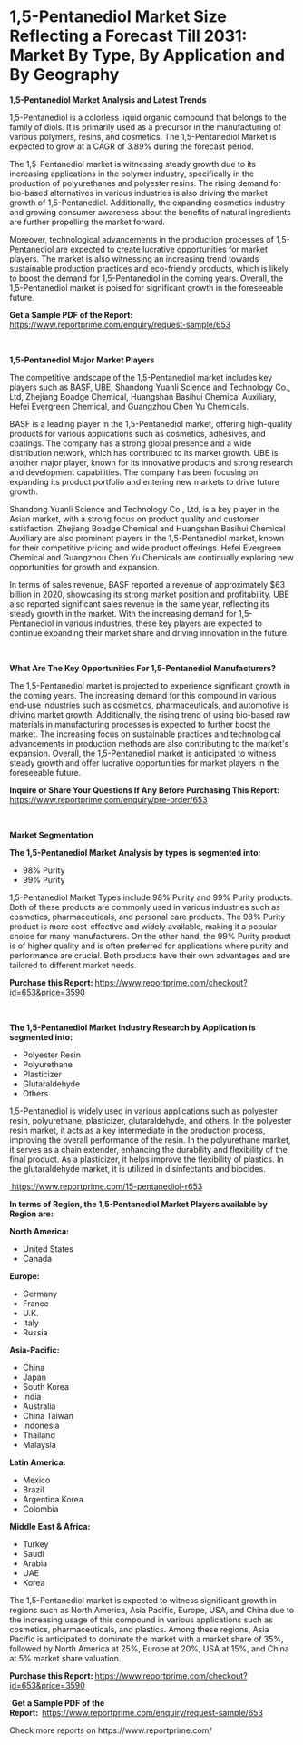 <p><h1>1,5-Pentanediol Market Size Reflecting a Forecast Till 2031: Market By Type, By Application and By Geography</h1></p><p><strong>1,5-Pentanediol Market Analysis and Latest Trends</strong></p>
<p><p>1,5-Pentanediol is a colorless liquid organic compound that belongs to the family of diols. It is primarily used as a precursor in the manufacturing of various polymers, resins, and cosmetics. The 1,5-Pentanediol Market is expected to grow at a CAGR of 3.89% during the forecast period.</p><p>The 1,5-Pentanediol market is witnessing steady growth due to its increasing applications in the polymer industry, specifically in the production of polyurethanes and polyester resins. The rising demand for bio-based alternatives in various industries is also driving the market growth of 1,5-Pentanediol. Additionally, the expanding cosmetics industry and growing consumer awareness about the benefits of natural ingredients are further propelling the market forward.</p><p>Moreover, technological advancements in the production processes of 1,5-Pentanediol are expected to create lucrative opportunities for market players. The market is also witnessing an increasing trend towards sustainable production practices and eco-friendly products, which is likely to boost the demand for 1,5-Pentanediol in the coming years. Overall, the 1,5-Pentanediol market is poised for significant growth in the foreseeable future.</p></p>
<p><strong>Get a Sample PDF of the Report:&nbsp;</strong> <a href="https://www.reportprime.com/enquiry/request-sample/653">https://www.reportprime.com/enquiry/request-sample/653</a></p>
<p>&nbsp;</p>
<p><strong>1,5-Pentanediol Major Market Players</strong></p>
<p><p>The competitive landscape of the 1,5-Pentanediol market includes key players such as BASF, UBE, Shandong Yuanli Science and Technology Co., Ltd, Zhejiang Boadge Chemical, Huangshan Basihui Chemical Auxiliary, Hefei Evergreen Chemical, and Guangzhou Chen Yu Chemicals. </p><p>BASF is a leading player in the 1,5-Pentanediol market, offering high-quality products for various applications such as cosmetics, adhesives, and coatings. The company has a strong global presence and a wide distribution network, which has contributed to its market growth. UBE is another major player, known for its innovative products and strong research and development capabilities. The company has been focusing on expanding its product portfolio and entering new markets to drive future growth.</p><p>Shandong Yuanli Science and Technology Co., Ltd, is a key player in the Asian market, with a strong focus on product quality and customer satisfaction. Zhejiang Boadge Chemical and Huangshan Basihui Chemical Auxiliary are also prominent players in the 1,5-Pentanediol market, known for their competitive pricing and wide product offerings. Hefei Evergreen Chemical and Guangzhou Chen Yu Chemicals are continually exploring new opportunities for growth and expansion.</p><p>In terms of sales revenue, BASF reported a revenue of approximately $63 billion in 2020, showcasing its strong market position and profitability. UBE also reported significant sales revenue in the same year, reflecting its steady growth in the market. With the increasing demand for 1,5-Pentanediol in various industries, these key players are expected to continue expanding their market share and driving innovation in the future.</p></p>
<p>&nbsp;</p>
<p><strong>What Are The Key Opportunities For 1,5-Pentanediol Manufacturers?</strong></p>
<p><p>The 1,5-Pentanediol market is projected to experience significant growth in the coming years. The increasing demand for this compound in various end-use industries such as cosmetics, pharmaceuticals, and automotive is driving market growth. Additionally, the rising trend of using bio-based raw materials in manufacturing processes is expected to further boost the market. The increasing focus on sustainable practices and technological advancements in production methods are also contributing to the market's expansion. Overall, the 1,5-Pentanediol market is anticipated to witness steady growth and offer lucrative opportunities for market players in the foreseeable future.</p></p>
<p><strong>Inquire or Share Your Questions If Any Before Purchasing This Report:</strong> <a href="https://www.reportprime.com/enquiry/pre-order/653">https://www.reportprime.com/enquiry/pre-order/653</a></p>
<p>&nbsp;</p>
<p><strong>Market Segmentation</strong></p>
<p><strong>The 1,5-Pentanediol Market Analysis by types is segmented into:</strong></p>
<p><ul><li>98% Purity</li><li>99% Purity</li></ul></p>
<p><p>1,5-Pentanediol Market Types include 98% Purity and 99% Purity products. Both of these products are commonly used in various industries such as cosmetics, pharmaceuticals, and personal care products. The 98% Purity product is more cost-effective and widely available, making it a popular choice for many manufacturers. On the other hand, the 99% Purity product is of higher quality and is often preferred for applications where purity and performance are crucial. Both products have their own advantages and are tailored to different market needs.</p></p>
<p><strong>Purchase this Report:&nbsp;</strong><a href="https://www.reportprime.com/checkout?id=653&price=3590">https://www.reportprime.com/checkout?id=653&price=3590</a></p>
<p>&nbsp;</p>
<p><strong>The 1,5-Pentanediol Market Industry Research by Application is segmented into:</strong></p>
<p><ul><li>Polyester Resin</li><li>Polyurethane</li><li>Plasticizer</li><li>Glutaraldehyde</li><li>Others</li></ul></p>
<p><p>1,5-Pentanediol is widely used in various applications such as polyester resin, polyurethane, plasticizer, glutaraldehyde, and others. In the polyester resin market, it acts as a key intermediate in the production process, improving the overall performance of the resin. In the polyurethane market, it serves as a chain extender, enhancing the durability and flexibility of the final product. As a plasticizer, it helps improve the flexibility of plastics. In the glutaraldehyde market, it is utilized in disinfectants and biocides.</p></p>
<p><a href="https://www.reportprime.com/15-pentanediol-r653">&nbsp;https://www.reportprime.com/15-pentanediol-r653</a></p>
<p><strong>In terms of Region, the 1,5-Pentanediol Market Players available by Region are:</strong></p>
<p>
    <p> <strong> North America: </strong>
        <ul>
            <li>United States</li>
            <li>Canada</li>
        </ul>
        </p> 
    <p> <strong> Europe: </strong>
        <ul>
            <li>Germany</li>
            <li>France</li>
            <li>U.K.</li>
            <li>Italy</li>
            <li>Russia</li>
        </ul>
        </p> 
    <p> <strong> Asia-Pacific: </strong>
        <ul>
            <li>China</li>
            <li>Japan</li>
            <li>South Korea</li>
            <li>India</li>
            <li>Australia</li>
            <li>China Taiwan</li>
            <li>Indonesia</li>
            <li>Thailand</li>
            <li>Malaysia</li>
        </ul>
        </p> 
    <p> <strong> Latin America: </strong>
        <ul>
            <li>Mexico</li>
            <li>Brazil</li>
            <li>Argentina Korea</li>
            <li>Colombia</li>
        </ul>
        </p> 
    <p> <strong> Middle East & Africa: </strong>
        <ul>
            <li>Turkey</li>
            <li>Saudi</li>
            <li>Arabia</li>
            <li>UAE</li>
            <li>Korea</li>
        </ul>
    </p>
    </p>
<p><p>The 1,5-Pentanediol market is expected to witness significant growth in regions such as North America, Asia Pacific, Europe, USA, and China due to the increasing usage of this compound in various applications such as cosmetics, pharmaceuticals, and plastics. Among these regions, Asia Pacific is anticipated to dominate the market with a market share of 35%, followed by North America at 25%, Europe at 20%, USA at 15%, and China at 5% market share valuation.</p></p>
<p><strong>Purchase this Report: </strong><a href="https://www.reportprime.com/checkout?id=653&price=3590">https://www.reportprime.com/checkout?id=653&price=3590</a></p>
<p>&nbsp;<strong>Get a Sample PDF of the Report:&nbsp;&nbsp;</strong><a href="https://www.reportprime.com/enquiry/request-sample/653">https://www.reportprime.com/enquiry/request-sample/653</a></p>
<p><strong></strong></p>
<p>Check more reports on https://www.reportprime.com/</p>